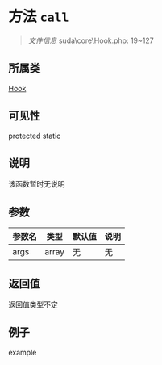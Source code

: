 # 方法 `call`



> *文件信息* suda\core\Hook.php: 19~127

## 所属类 

[Hook](../Hook.md)

## 可见性

 protected static

## 说明

该函数暂时无说明


## 参数


| 参数名 | 类型 | 默认值 | 说明 |
|--------|-----|-------|-------|
| args |  array | 无 | 无 |



## 返回值

返回值类型不定


## 例子

example